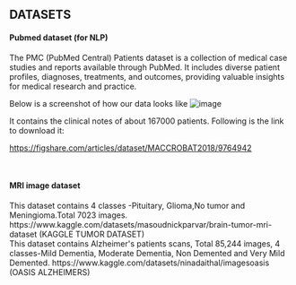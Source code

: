 <h2>DATASETS</h2>


<h4>Pubmed dataset (for NLP)</h4>

The PMC (PubMed Central) Patients dataset is a collection of medical case studies and reports available through PubMed. It includes diverse patient profiles, diagnoses, treatments, and outcomes, providing valuable insights for medical research and practice.

Below is a screenshot of how our data looks like
![image](https://github.com/PRASHANT-tech870/NLP-pipeline-for-EHR/assets/56446798/cbc92fcc-4429-494f-8a95-781b80f85e30)

It contains the clinical notes of about 167000 patients. Following is the link to download it:

https://figshare.com/articles/dataset/MACCROBAT2018/9764942

<br>

<h4>MRI image dataset</h4>
This dataset contains 4 classes -Pituitary, Glioma,No tumor and Meningioma.Total 7023 images.
https://www.kaggle.com/datasets/masoudnickparvar/brain-tumor-mri-dataset (KAGGLE TUMOR DATASET)
<br>
This dataset contains Alzheimer's patients scans, Total 85,244 images, 4 classes-Mild Dementia, Moderate Dementia, Non Demented and Very Mild Demented.
https://www.kaggle.com/datasets/ninadaithal/imagesoasis  (OASIS ALZHEIMERS)

<br>


